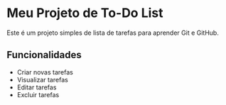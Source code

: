 # Meu Projeto de To-Do List

Este é um projeto simples de lista de tarefas para aprender Git e GitHub.

## Funcionalidades
- Criar novas tarefas
- Visualizar tarefas
- Editar tarefas
- Excluir tarefas